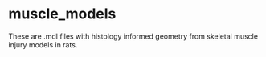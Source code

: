 # muscle_models
These are .mdl files with histology informed geometry from skeletal muscle injury models in rats.
